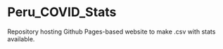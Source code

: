 # Peru_COVID_Stats
Repository hosting Github Pages-based website to make .csv with stats available.
